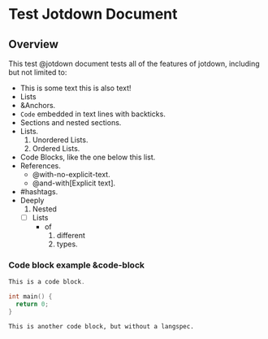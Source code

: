# Test Jotdown Document
## Overview
This test @jotdown document tests all of the features of jotdown, including but
not limited to:

- This is some text
  this is also text!
- Lists
- &Anchors.
- `Code` embedded in text lines with backticks.
- Sections and nested sections.
- Lists.
  1. Unordered Lists.
  2. Ordered Lists.
- Code Blocks, like the one below this list.
- References.
  - @with-no-explicit-text.
  - @and-with[Explicit text].
- #hashtags.
- Deeply
  1. Nested
    - [ ] Lists
      - of
        1. different
          9. types.

### Code block example &code-block
``` C++
This is a code block.

int main() {
  return 0;
}
```

```
This is another code block, but without a langspec.
```
